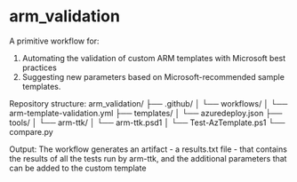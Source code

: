 # arm_validation

A primitive workflow for:
1. Automating the validation of custom ARM templates with Microsoft best practices
2. Suggesting new parameters based on Microsoft-recommended sample templates.

Repository structure:
arm_validation/
├── .github/
│   └── workflows/
│       └── arm-template-validation.yml
├── templates/
│   └── azuredeploy.json
├── tools/
│   └── arm-ttk/
│       └── arm-ttk.psd1
│       └── Test-AzTemplate.ps1
└── compare.py

Output:
The workflow generates an artifact - a results.txt file - that contains the results of all the tests run by arm-ttk, and the additional parameters that can be added to the custom template
